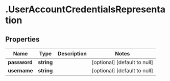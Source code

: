 # .UserAccountCredentialsRepresentation

## Properties
Name | Type | Description | Notes
------------ | ------------- | ------------- | -------------
**password** | **string** |  | [optional] [default to null]
**username** | **string** |  | [optional] [default to null]


